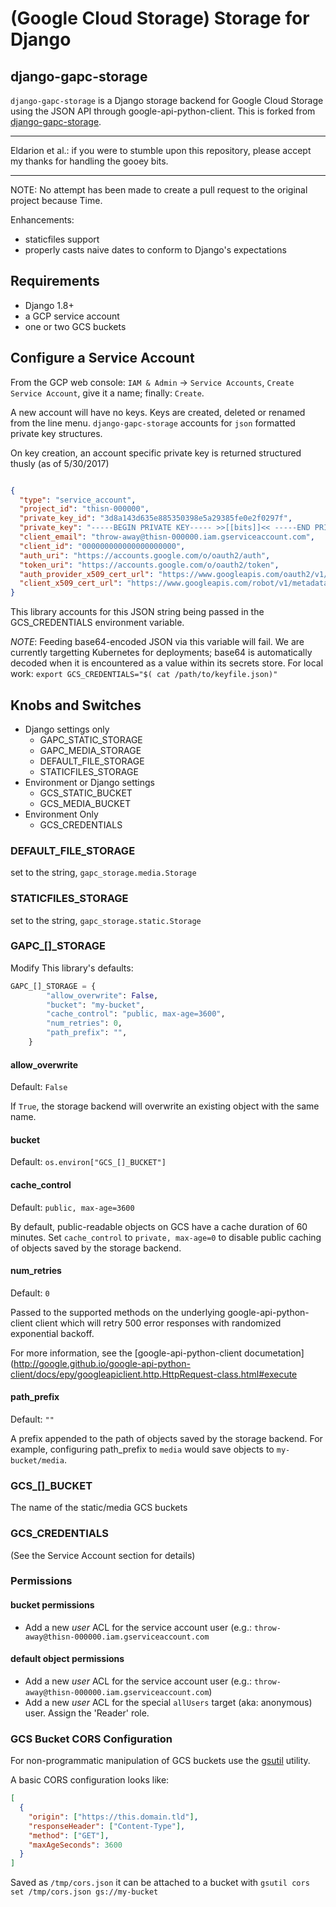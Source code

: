 
# (Google Cloud Storage) Storage for Django

## django-gapc-storage

`django-gapc-storage` is a Django storage backend for Google Cloud Storage
using the JSON API through google-api-python-client. This is forked from [django-gapc-storage](https://github.com/eldarion/django-gapc-storage).

------

Eldarion et al.: if you were to stumble upon this repository, please accept my thanks for handling the gooey bits.

------

NOTE: No attempt has been made to create a pull request to the original project because Time.

Enhancements:

* staticfiles support
* properly casts naive dates to conform to Django's expectations


## Requirements

* Django 1.8+
* a GCP service account
* one or two GCS buckets


## Configure a Service Account

From the GCP web console: `IAM & Admin` -> `Service Accounts`, `Create Service Account`, give it a name; finally:  `Create`.

A new account will have no keys. Keys are created, deleted or renamed from the
line menu. `django-gapc-storage` accounts for `json` formatted private key structures.

On key creation, an account specific private key is returned structured thusly (as of 5/30/2017)

```json

{
  "type": "service_account",
  "project_id": "thisn-000000",
  "private_key_id": "3d8a143d635e885350398e5a29385fe0e2f0297f",
  "private_key": "-----BEGIN PRIVATE KEY----- >>[[bits]]<< -----END PRIVATE KEY-----\n",
  "client_email": "throw-away@thisn-000000.iam.gserviceaccount.com",
  "client_id": "000000000000000000000",
  "auth_uri": "https://accounts.google.com/o/oauth2/auth",
  "token_uri": "https://accounts.google.com/o/oauth2/token",
  "auth_provider_x509_cert_url": "https://www.googleapis.com/oauth2/v1/certs",
  "client_x509_cert_url": "https://www.googleapis.com/robot/v1/metadata/x509/throw-away%40thisn-000000.iam.gserviceaccount.com"
}

```

This library accounts for this JSON string being passed in the GCS_CREDENTIALS environment variable.

*NOTE*: Feeding base64-encoded JSON via this variable will fail. We are currently
targetting Kubernetes for deployments; base64 is automatically decoded when it is encountered as a value within its
secrets store. For local work: ```export GCS_CREDENTIALS="$( cat /path/to/keyfile.json)"```

## Knobs and Switches

 * Django settings only
   * GAPC_STATIC_STORAGE
   * GAPC_MEDIA_STORAGE
   * DEFAULT_FILE_STORAGE
   * STATICFILES_STORAGE
 * Environment or Django settings
   * GCS_STATIC_BUCKET
   * GCS_MEDIA_BUCKET
 * Environment Only
   * GCS_CREDENTIALS



### DEFAULT_FILE_STORAGE

set to the string, `gapc_storage.media.Storage`

### STATICFILES_STORAGE

set to the string, `gapc_storage.static.Storage`

### GAPC_[]_STORAGE

Modify This library's defaults:

```python
GAPC_[]_STORAGE = {
        "allow_overwrite": False,
        "bucket": "my-bucket",
        "cache_control": "public, max-age=3600",
        "num_retries": 0,
        "path_prefix": "",
    }
```

#### allow_overwrite

Default: `False`

If `True`, the storage backend will overwrite an existing object with
the same name.

#### bucket

Default: `os.environ["GCS_[]_BUCKET"]`

#### cache_control

Default: `public, max-age=3600`

By default, public-readable objects on GCS have a cache duration of 60
minutes.  Set `cache_control` to `private, max-age=0` to disable
public caching of objects saved by the storage backend.

#### num_retries

Default: `0`

Passed to the supported methods on the underlying google-api-python-client client which will retry 500 error responses with randomized exponential backoff.

For more information, see the [google-api-python-client documetation](http://google.github.io/google-api-python-client/docs/epy/googleapiclient.http.HttpRequest-class.html#execute

#### path_prefix

Default: `""`

A prefix appended to the path of objects saved by the storage backend.
For example, configuring path_prefix to `media` would save
objects to `my-bucket/media`.


### GCS_[]_BUCKET

The name of the static/media GCS buckets


### GCS_CREDENTIALS

(See the Service Account section for details)

### Permissions

#### bucket permissions

* Add a new *user* ACL for the service account user (e.g.: `throw-away@thisn-000000.iam.gserviceaccount.com`


#### default object permissions

* Add a new *user* ACL for the service account user (e.g.: `throw-away@thisn-000000.iam.gserviceaccount.com`)
* Add a new *user* ACL for the special `allUsers` target (aka: anonymous) user. Assign the 'Reader' role.


### GCS Bucket CORS Configuration

For non-programmatic manipulation of GCS buckets use the [gsutil](https://cloud.google.com/storage/docs/gsutil_install) utility.

A basic CORS configuration looks like:


```json
[
  {
    "origin": ["https://this.domain.tld"],
    "responseHeader": ["Content-Type"],
    "method": ["GET"],
    "maxAgeSeconds": 3600
  }
]

```

Saved as `/tmp/cors.json` it can be attached to a bucket with `gsutil cors set /tmp/cors.json gs://my-bucket`



